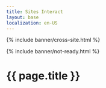 ```yaml
---
title: Sites Interact
layout: base
localization: en-US
---
```


{% include banner/cross-site.html %}

{% include banner/not-ready.html %}

# {{ page.title }}
